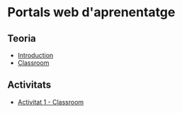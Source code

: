 # Portals web d'aprenentatge

## Teoria

- [Introduction](intro.md)
- [Classroom](classroom.md)

## Activitats

- [Activitat 1 - Classroom](activitat_classroom.md)
